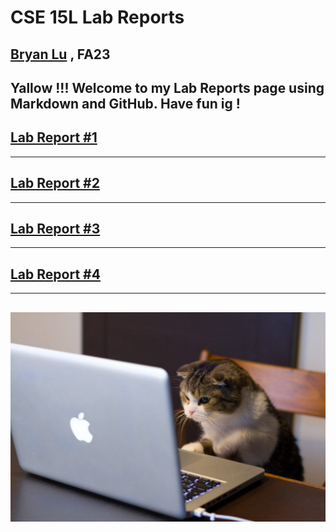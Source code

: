 # CSE 15L Lab Reports
## [Bryan Lu](https://guiuiy.github.io/cse15l-lab-reports/blu.html) , FA23

Yallow !!! Welcome to my Lab Reports page using Markdown and GitHub. Have fun ig !
---
## [Lab Report #1](https://guiuiy.github.io/cse15l-lab-reports/lab1.html#lab-report-1)
---
## [Lab Report #2](https://guiuiy.github.io/cse15l-lab-reports/lab2.html)
---
## [Lab Report #3](https://guiuiy.github.io/cse15l-lab-reports/lab3.html)
---
## [Lab Report #4](https://guiuiy.github.io/cse15l-lab-reports/lab4.html)
---
![Image](cse_15l_lab_images/compSciCat1.jpg)
---


